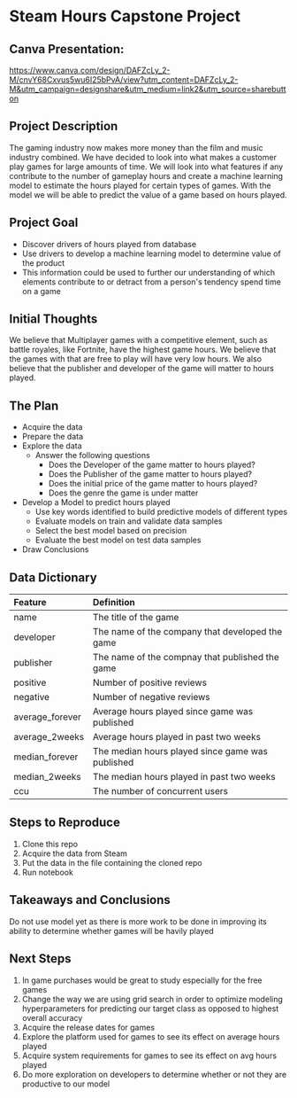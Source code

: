# Steam Hours Capstone Project

## Canva Presentation:
https://www.canva.com/design/DAFZcLy_2-M/cnvY68Cxvus5wu6I25bPvA/view?utm_content=DAFZcLy_2-M&utm_campaign=designshare&utm_medium=link2&utm_source=sharebutton

## Project Description

The gaming industry now makes more money than the film and music industry combined. We have decided to look into what makes a customer play games for large amounts of time. We will look into what features if any contribute to the number of gameplay hours and create a machine learning model to estimate the hours played for certain types of games. With the model we will be able to predict the value of a game based on hours played.

## Project Goal

* Discover drivers of hours played from database
* Use drivers to develop a machine learning model to determine value of the product
* This information could be used to further our understanding of which elements contribute to or detract from a person's tendency spend time on a game

## Initial Thoughts

We believe that Multiplayer games with a competitive element, such as battle royales, like Fortnite, have the highest game hours. We believe that the games with that are free to play will have very low hours. We also believe that the publisher and developer of the game will matter to hours played.

## The Plan

* Acquire the data
* Prepare the data
* Explore the data
    * Answer the following questions
        * Does the Developer of the game matter to hours played?
        * Does the Publisher of the game matter to hours played?
        * Does the initial price of the game matter to hours played?
        * Does the genre the game is under matter
* Develop a Model to predict hours played
    * Use key words identified to build predictive models of different types
    * Evaluate models on train and validate data samples
    * Select the best model based on precision
    * Evaluate the best model on test data samples
* Draw Conclusions

## Data Dictionary

| Feature | Definition |
|:--------|:-----------|
|name| The title of the game|
|developer| The name of the company that developed the game|
|publisher| The name of the compnay that published the game|
|positive| Number of positive reviews|
|negative| Number of negative reviews|
|average_forever| Average hours played since game was published|
|average_2weeks| Average hours played in past two weeks|
|median_forever| The median hours played since game was published|
|median_2weeks| The median hours played in past two weeks|
|ccu| The number of concurrent users|

## Steps to Reproduce
1) Clone this repo
2) Acquire the data from Steam
3) Put the data in the file containing the cloned repo
4) Run notebook

## Takeaways and Conclusions
Do not use model yet as there is more work to be done in improving its ability to determine whether games will be havily played

## Next Steps

1) In game purchases would be great to study especially for the free games
2) Change the way we are using grid search in order to optimize modeling hyperparameters for predicting our target class as opposed to highest overall accuracy
3) Acquire the release dates for games
4) Explore the platform used for games to see its effect on average hours played
5) Acquire system requirements for games to see its effect on avg hours played
6) Do more exploration on developers to determine whether or not they are productive to our model

